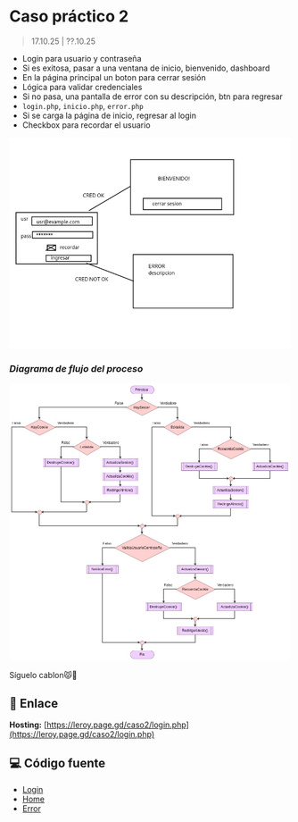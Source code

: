 # Caso práctico 2

> 17.10.25 | ??.10.25

- Login para usuario y contraseña
- Si es exitosa, pasar a una ventana de inicio, bienvenido, dashboard
- En la página principal un boton para cerrar sesión
- Lógica para validar credenciales
- Si no pasa, una pantalla de error con su descripción, btn para regresar
- `login.php`, `inicio.php`, `error.php`
- Si se carga la página de inicio, regresar al login
- Checkbox para recordar el usuario

![Mockup caso](./sesion_ui.jpg)

### *Diagrama de flujo del proceso*

![Flujo](./flujo-auth.jpg)

Síguelo cablon😾👊

## 🔗 Enlace

**Hosting:** [https://leroy.page.gd/caso2/login.php](https://leroy.page.gd/caso2/login.php)

## 💻 Código fuente

- [Login](./login.php)  
- [Home](./home.php)
- [Error](./error.php)
